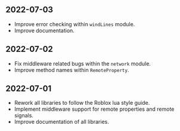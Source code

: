 ## 2022-07-03

- Improve error checking within `windLines` module.
- Improve documentation.

## 2022-07-02

- Fix middleware related bugs within the `network` module.
- Improve method names within `RemoteProperty`.

## 2022-07-01

- Rework all libraries to follow the Roblox lua style guide.
- Implement middleware support for remote properties and remote signals.
- Improve documentation of all libraries.